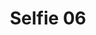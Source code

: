 ---
title: Selfie 06
image: /uploads/selfies/selfie-06.jpg
image_description: Mobile app developer explaining how an app works
---